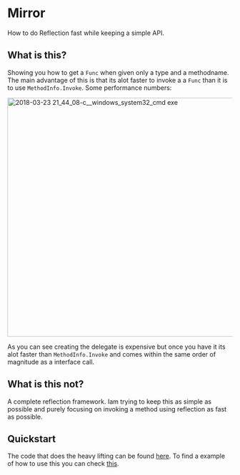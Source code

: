 # Mirror
How to do Reflection fast while keeping a simple API.

## What is this?
Showing you how to get a `Func` when given only a type and a methodname. The main advantage of this is that its alot faster to invoke a  a `Func` than it is to use `MethodInfo.Invoke`. Some performance numbers:

<img width="536" alt="2018-03-23 21_44_08-c__windows_system32_cmd exe" src="https://user-images.githubusercontent.com/19387223/37852648-ad39a824-2ee3-11e8-94d7-9415da577c9b.png">

As you can see creating the delegate is expensive but once you have it its alot faster than `MethodInfo.Invoke` and comes within the same order of magnitude as a interface call.

## What is this not?
A complete reflection framework. Iam trying to keep this as simple as possible and purely focusing on invoking a method using reflection as fast as possible. 

## Quickstart
The code that does the heavy lifting can be found [here](https://github.com/Barsonax/Mirror/blob/master/Mirror/DelegateFactory.cs). To find a example of how to use this you can check [this](https://github.com/Barsonax/Mirror/blob/master/Mirror.Example/Program.cs).
